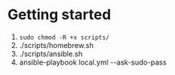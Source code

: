 # Getting started

1. ```sudo chmod -R +x scripts/```
2. ./scripts/homebrew.sh
3. ./scripts/ansible.sh
4. ansible-playbook local.yml --ask-sudo-pass
